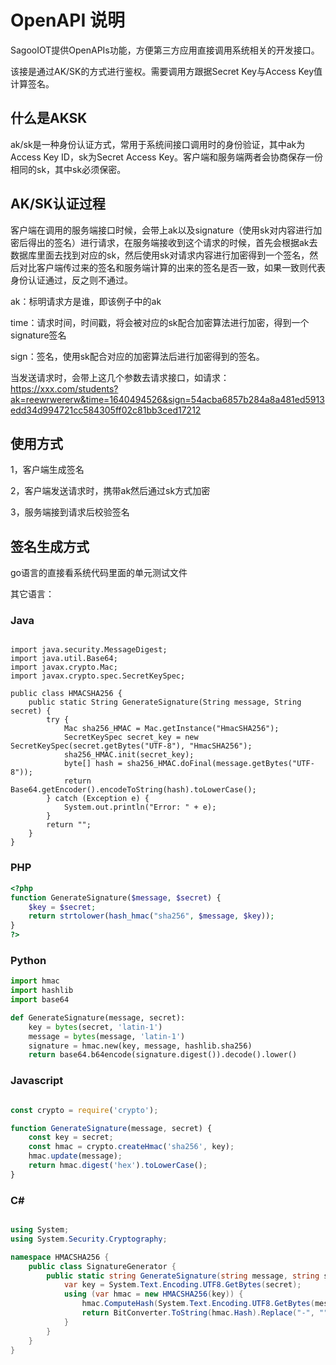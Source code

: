 # OpenAPI 说明

SagooIOT提供OpenAPIs功能，方便第三方应用直接调用系统相关的开发接口。

该接是通过AK/SK的方式进行鉴权。需要调用方跟据Secret Key与Access Key值计算签名。


## 什么是AKSK
ak/sk是一种身份认证方式，常用于系统间接口调用时的身份验证，其中ak为Access Key ID，sk为Secret Access Key。客户端和服务端两者会协商保存一份相同的sk，其中sk必须保密。

## AK/SK认证过程
客户端在调用的服务端接口时候，会带上ak以及signature（使用sk对内容进行加密后得出的签名）进行请求，在服务端接收到这个请求的时候，首先会根据ak去数据库里面去找到对应的sk，然后使用sk对请求内容进行加密得到一个签名，然后对比客户端传过来的签名和服务端计算的出来的签名是否一致，如果一致则代表身份认证通过，反之则不通过。

ak：标明请求方是谁，即该例子中的ak

time：请求时间，时间戳，将会被对应的sk配合加密算法进行加密，得到一个signature签名

sign：签名，使用sk配合对应的加密算法后进行加密得到的签名。

当发送请求时，会带上这几个参数去请求接口，如请求：
https://xxx.com/students?ak=reewrwererw&time=1640494526&sign=54acba6857b284a8a481ed5913edd34d994721cc584305ff02c81bb3ced17212

## 使用方式

1，客户端生成签名

2，客户端发送请求时，携带ak然后通过sk方式加密

3，服务端接到请求后校验签名

## 签名生成方式

go语言的直接看系统代码里面的单元测试文件

其它语言：

### Java

```jade

import java.security.MessageDigest;
import java.util.Base64;
import javax.crypto.Mac;
import javax.crypto.spec.SecretKeySpec;

public class HMACSHA256 {
    public static String GenerateSignature(String message, String secret) {
        try {
            Mac sha256_HMAC = Mac.getInstance("HmacSHA256");
            SecretKeySpec secret_key = new SecretKeySpec(secret.getBytes("UTF-8"), "HmacSHA256");
            sha256_HMAC.init(secret_key);
            byte[] hash = sha256_HMAC.doFinal(message.getBytes("UTF-8"));
            return Base64.getEncoder().encodeToString(hash).toLowerCase();
        } catch (Exception e) {
            System.out.println("Error: " + e);
        }
        return "";
    }
}

```

### PHP

```php
<?php
function GenerateSignature($message, $secret) {
    $key = $secret;
    return strtolower(hash_hmac("sha256", $message, $key));
}
?>

```

### Python

```Python
import hmac
import hashlib
import base64

def GenerateSignature(message, secret):
    key = bytes(secret, 'latin-1')
    message = bytes(message, 'latin-1')
    signature = hmac.new(key, message, hashlib.sha256)
    return base64.b64encode(signature.digest()).decode().lower()

```

### Javascript

```javascript

const crypto = require('crypto');

function GenerateSignature(message, secret) {
    const key = secret;
    const hmac = crypto.createHmac('sha256', key);
    hmac.update(message);
    return hmac.digest('hex').toLowerCase();
}


```

### C#

```C#

using System;
using System.Security.Cryptography;

namespace HMACSHA256 {
    public class SignatureGenerator {
        public static string GenerateSignature(string message, string secret) {
            var key = System.Text.Encoding.UTF8.GetBytes(secret);
            using (var hmac = new HMACSHA256(key)) {
                hmac.ComputeHash(System.Text.Encoding.UTF8.GetBytes(message));
                return BitConverter.ToString(hmac.Hash).Replace("-", "").ToLower();
            }
        }
    }
}


```
